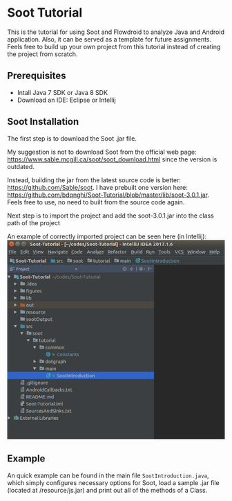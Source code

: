 # Soot Tutorial
This is the tutorial for using Soot and Flowdroid to analyze Java and Android application. Also, it can be served as a template for future assignments. Feels free to build up your own project from this tutorial instead of creating the project from scratch.


## Prerequisites
- Intall Java 7 SDK or Java 8 SDK
- Download an IDE: Eclipse or Intellij

## Soot Installation

The first step is to download the Soot .jar file. 

My suggestion is not to download Soot from the official web page: https://www.sable.mcgill.ca/soot/soot_download.html
since the version is outdated.

Instead, building the jar from the latest source code is better: https://github.com/Sable/soot. I have prebuilt one version here: 
https://github.com/bdqnghi/Soot-Tutorial/blob/master/lib/soot-3.0.1.jar. Feels free to use, no need to built from the source code again.

Next step is to import the project and add the soot-3.0.1.jar into the class path of the project

An example of correctly imported project can be seen here (in Intellij):
![alt text](/figures/project.png)


## Example

An quick example can be found in the main file ```SootIntroduction.java```, which simply configures necessary options for Soot, load a sample .jar file (located at /resource/js.jar) and print out all of the methods of a Class.
